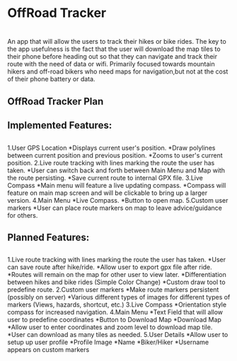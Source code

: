 # OffRoad Tracker <h1> 
An app that will allow the users to track their hikes or bike rides. The key to the app usefulness is the fact that the user will download the map tiles to their phone before heading out so that they can navigate and track their route with the need of data or wifi. Primarily focused towards mountain hikers and off-road bikers who need maps for navigation,but not at the cost of their phone battery or data.

## OffRoad Tracker Plan <h2>
## Implemented Features: <h2>
1.User GPS Location
  *Displays current user's position.
  *Draw polylines between current position and previous position.
  *Zooms to user's current position.
2.Live route tracking with lines marking the route the user has taken.
  *User can switch back and forth between Main Menu and Map with the route persisting.
  *Save current route to internal GPX file.
3.Live Compass
  *Main menu will feature a live updating compass.
  *Compass will feature on main map screen and will be clickable to bring up a larger version.
4.Main Menu
  *Live Compass.
  *Button to open map.
5.Custom user markers
  *User can place route markers on map to leave advice/guidance for others.

## Planned Features: <h2>
1.Live route tracking with lines marking the route the user has taken.
  *User can save route after hike/ride.
  *Allow user to export gpx file after ride.
  *Routes will remain on the map for other user to view later.
  *Differentiation between hikes and bike rides (Simple Color Change)
  *Custom draw tool to predefine route.
2.Custom user markers
  *Make route markers persistent (possibly on server)
  *Various different types of images for different types of markers (Views, hazards, shortcut, etc.)
3.Live Compass
  *Orientation style compass for increased navigation.
4.Main Menu
  *Text Field that will allow user to predefine coordinates
  *Button to Download Map
  *Download Map
  *Allow user to enter coordinates and zoom level to download map tile.
  *User can download as many tiles as needed.
5.User Details
  *Allow user to setup up user profile
    *Profile Image
    *Name
    *Biker/Hiker
  *Username appears on custom markers



